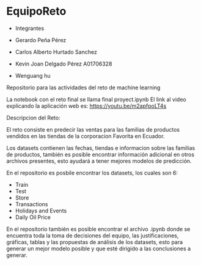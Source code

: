 # EquipoReto

- Integrantes

- Gerardo Peña Pérez
- Carlos Alberto Hurtado Sanchez
- Kevin Joan Delgado Pérez A01706328
- Wenguang hu

Repositorio para las actividades del reto de machine learning

La notebook con el reto final se llama final proyect.ipynb
El link al video explicando la aplicación web es: https://youtu.be/m2apfpoLT4s

Descripcion del Reto:

El reto consiste en predecir las ventas para las familias de productos vendidos en las tiendas de la corporacion Favorita en Ecuador.

Los datasets contienen las fechas, tiendas e informacion sobre las familias de productos, también es posible encontrar información adicional en otros archivos presentes, esto ayudará a tener mejores modelos de predicción.

En el repositorio es posbile encontrar los datasets, los cuales son 6:

 - Train
 - Test
 - Store
 - Transactions
 - Holidays and Events
 - Daily Oil Price
 
En el repositorio también es posible encontrar el archivo .ipynb donde se encuentra toda la toma de decisiones del equipo, las justificaciones, gráficas, tablas y las propuestas de análisis de los datasets, esto para generar un mejor modelo posible y que esté dirigido a las conclusiones a generar. 

